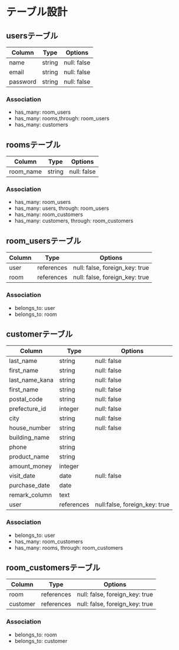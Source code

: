 # テーブル設計

## usersテーブル

| Column    | Type         | Options             |
| --------- | ------------ | ------------------- |
| name      | string       | null: false         |
| email     | string       | null: false         |
| password  | string       | null: false         |

### Association
- has_many: room_users
- has_many: rooms,through: room_users
- has_many: customers

## roomsテーブル

| Column    | Type         | Options             |
| --------- | ------------ | ------------------- |
| room_name | string       | null: false         |

### Association
- has_many: room_users
- has_many: users, through: room_users
- has_many: room_customers
- has_many: customers, through: room_customers

## room_usersテーブル

| Column    | Type         | Options                        |
| --------- | ------------ | ------------------------------ |
| user      | references   | null: false, foreign_key: true |
| room      | references   | null: false, foreign_key: true |

### Association
- belongs_to: user
- belongs_to: room

## customerテーブル

| Column        | Type         | Options                        |
| ------------- | ------------ | ------------------------------ |
| last_name     | string       | null: false                    |
| first_name    | string       | null: false                    |
| last_name_kana| string       | null: false                    |
| first_name    | string       | null: false                    |
| postal_code   | string       | null: false                    |
| prefecture_id | integer      | null: false                    |
| city          | string       | null: false                    |
| house_number  | string       | null: false                    |
| building_name | string       |                                |
| phone         | string       |                                |
| product_name  | string       |                                |
| amount_money  | integer      |                                |
| visit_date    | date         | null: false                    |
| purchase_date | date         |                                |
| remark_column | text         |                                |
| user          | references   | null:false, foreign_key: true  |

### Association

- belongs_to: user
- has_many: room_customers
- has_many: rooms, through: room_customers

## room_customersテーブル

| Column        | Type         | Options                        |
| ------------- | ------------ | ------------------------------ |
| room          | references   | null: false, foreign_key: true |
| customer      | references   | null: false, foreign_key: true |

### Association

- belongs_to: room
- belongs_to: customer



